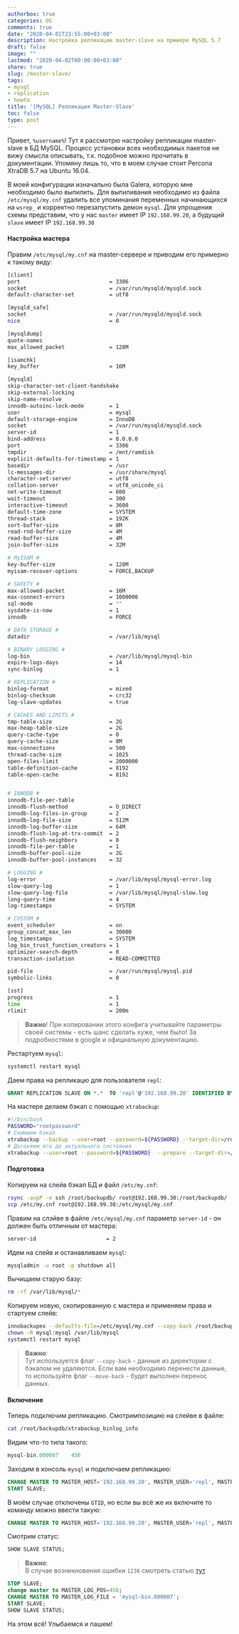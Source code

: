 ```yaml
---
authorbox: true
categories: OS
comments: true
date: "2020-04-01T23:55:00+03:00"
description: Настройка репликации master-slave на прмиере MySQL 5.7
draft: false
image: ""
lastmod: "2020-04-02T00:00:00+03:00"
share: true
slug: /master-slave/
tags:
- mysql
- replication
- howto
title: '[MySQL] Репликация Master-Slave'
toc: false
type: post
---
```

Привет, `%username%`! Тут я рассмотрю настройку репликации master-slave в БД MySQL. Процесс установки всех необходимых пакетов не вижу смысла описывать, т.к. подобное можно прочитать в документации. Упомяну лишь то, что в моем случае стоит Percona XtraDB 5.7 на Ubuntu 16.04. 

В моей конфигурации изначально была Galera, которую мне необходимо было выпилить. Для выпиливания необходимо из файла `/etc/mysql/my.cnf` удалить все упоминания переменных начинающихся на `wsrep_` и корректно перезапустить демон `mysql`. Для упрощения схемы представим, что у нас `master` имеет IP `192.168.99.20`, а будущий `slave` имеет IP `192.168.99.30`

#### **Настройка мастера**

Правим `/etc/mysql/my.cnf` на master-сервере и приводим его примерно к такому виду:
```bash
[client]
port                            = 3306
socket                          = /var/run/mysqld/mysqld.sock
default-character-set           = utf8

[mysqld_safe]
socket                          = /var/run/mysqld/mysqld.sock
nice                            = 0

[mysqldump]
quote-names
max_allowed_packet		        = 128M

[isamchk]
key_buffer			            = 16M

[mysqld]
skip-character-set-client-handshake
skip-external-locking
skip-name-resolve
innodb-autoinc-lock-mode        = 1
user                            = mysql
default-storage-engine          = InnoDB
socket                          = /var/run/mysqld/mysqld.sock
server-id                       = 1
bind-address                    = 0.0.0.0
port                            = 3306
tmpdir                          = /mnt/ramdisk
explicit-defaults-for-timestamp = 1
basedir                         = /usr
lc-messages-dir                 = /usr/share/mysql
character-set-server            = utf8
collation-server		        = utf8_unicode_ci
net-write-timeout		        = 600
wait-timeout                    = 300
interactive-timeout             = 3600
default-time-zone               = SYSTEM
thread-stack                    = 192K
sort-buffer-size                = 8M
read-rnd-buffer-size            = 4M
read-buffer-size                = 4M
join-buffer-size                = 32M

# MyISAM #
key-buffer-size                 = 128M
myisam-recover-options          = FORCE,BACKUP

# SAFETY #
max-allowed-packet              = 16M
max-connect-errors              = 1000000
sql-mode                        = ""
sysdate-is-now                  = 1
innodb                          = FORCE

# DATA STORAGE #
datadir                         = /var/lib/mysql

# BINARY LOGGING #
log-bin                         = /var/lib/mysql/mysql-bin
expire-logs-days                = 14
sync-binlog                     = 1

# REPLICATION #
binlog-format                   = mixed
binlog-checksum                 = crc32
log-slave-updates               = true

# CACHES AND LIMITS #
tmp-table-size                  = 2G
max-heap-table-size             = 2G
query-cache-type                = 0
query-cache-size                = 8M
max-connections                 = 500
thread-cache-size               = 1025
open-files-limit                = 2000000
table-definition-cache          = 8192
table-open-cache                = 8192


# INNODB #
innodb-file-per-table
innodb-flush-method             = O_DIRECT
innodb-log-files-in-group       = 2
innodb-log-file-size            = 512M
innodb-log-buffer-size          = 64M
innodb-flush-log-at-trx-commit  = 2
innodb-flush-neighbors	        = 0
innodb-file-per-table           = 1
innodb-buffer-pool-size         = 2G
innodb-buffer-pool-instances    = 32

# LOGGING #
log-error                       = /var/lib/mysql/mysql-error.log
slow-query-log                  = 1
slow-query-log-file             = /var/lib/mysql/mysql-slow.log
long-query-time                 = 4
log-timestamps			        = SYSTEM

# CUSTOM #
event_scheduler                 = on
group_concat_max_len            = 30000
log_timestamps                  = SYSTEM
log_bin_trust_function_creators = 1
optimizer-search-depth	        = 0
transaction-isolation           = READ-COMMITTED

pid-file                        = /var/run/mysql/mysql.pid
symbolic-links                  = 0

[sst]
progress                        = 1
time                            = 1
rlimit                          = 200m
```

> **Важно**! При копировании этого конфига учитывайте параметры своей системы - есть шанс сделать хуже, чем было! За подробностями в google и официальную документацию.

Рестартуем `mysql`:
```bash
systemctl restart mysql
```

Даем права на репликацю для пользователя `repl`:
```sql
GRANT REPLICATION SLAVE ON *.*  TO 'repl'@'192.168.99.20' IDENTIFIED BY 'pAssw0rd';
```

На мастере делаем бэкап с помощью `xtrabackup`:

```bash
#!/bin/bash
PASSWORD="rootpassword"
# Снимаем бэкап
xtrabackup --backup --user=root --password=${PASSWORD} --target-dir=/root/backupdb/ --slave-info
# Догоняем его до актуального состояния
xtrabackup --user=root --password=${PASSWORD}  --prepare --target-dir=/root/backupdb/ --slave-info
```

#### **Подготовка**

Копируем на слейв бэкап БД и файл `/etc/my.cnf`:
```bash
rsync -avpP -e ssh /root/backupdb/ root@192.168.99.30:/root/backupdb/
scp /etc/my.cnf root@192.168.99.30:/etc/mysql/my.cnf
```

Правим на слэйве в файле `/etc/mysql/my.cnf` параметр `server-id` - он должен быть отличным от мастера:
```bash
server-id                      = 2
```

Идем на слейв и останавливаем `mysql`:
```bash
mysqladmin -u root -p shutdown all
```

Вычищаем старую базу:
```bash
rm -rf /var/lib/mysql/*
```

Копируем новую, скопированную с мастера и применяем права и стартуем слейв:
```bash
innobackupex --defaults-file=/etc/mysql/my.cnf --copy-back /root/backupdb/
chown -R mysql:mysql /var/lib/mysql
systemctl restart mysql
```
> **Важно**:  
> Тут используется флаг `--copy-back` - данные из директории с бэкапом не удаляются. Если вам необходимо перенести данные, то используйте флаг `--move-back` - будет выполнен перенос данных. 

#### **Включение**

Теперь подключим репликацию. Смотримпозицию на слейве в файле:
```bash
cat /root/backupdb/xtrabackup_binlog_info
```

Видим что-то типа такого:
```sql
mysql-bin.000007	456
```

Заходим в консоль `mysql` и подключаем репликацию:
```sql
CHANGE MASTER TO MASTER_HOST='192.168.99.20', MASTER_USER='repl', MASTER_PASSWORD='repl', MASTER_LOG_FILE='mysql-bin.000007', MASTER_LOG_POS=456;
START SLAVE;
```

В моём случае отключены `GTID`, но если вы всё же их включите то команду можно ввести такую:
```sql
CHANGE MASTER TO MASTER_HOST='192.168.99.20', MASTER_USER='repl', MASTER_PASSWORD='repl', MASTER_AUTO_POSITION=1;
```

Смотрим статус:
```sql
SHOW SLAVE STATUS;
```

> **Важно**:  
> В случае возникновения ошибки `1236` смотреть статью [тут](https://rtfm.co.ua/mysqlmariadb-репликация-fatal-error-1236/)

```sql
STOP SLAVE;
change master to MASTER_LOG_POS=456;
CHANGE MASTER TO MASTER_LOG_FILE = 'mysql-bin.000007';
START SLAVE;
SHOW SLAVE STATUS;
```
На этом всё! Улыбаемся и пашем!

